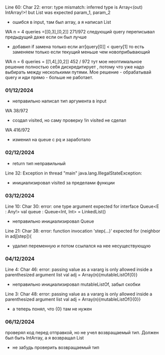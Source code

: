 Line 60: Char 22: error: type mismatch: inferred type is Array<(out) IntArray!>! but List<IntArray> was expected
param_1, param_2
- ошибся в input, там был array, а я написал List<IntArray>

WA n = 4  queries =[[0,3],[0,2]] 271/972
следующий query переписывал предыдущий даже если он был 
лучше
- добавил if замена только если arr[query[0]] < query[1]
то есть заменяем только если текущий меньше чем 
новоприбывающий

WA n = 6 queries = [[1,4],[0,2]] 452 / 972
тут мое неоптимальное решение полностью себя дискредитирует
, потому что уже надо выбирать между несколькими
путями. Мое решение - обрабатывай query и иди прямо - больше не работает.

### 01/12/2024
- неправильно написал тип аргумента в input

WA 38/972
- создал visited, но саму проверку !in visited не сделал

WA 416/972
- изменил на queue c pq и заработало

### 02/12/2024
- return тип неправильный

Line 32: Exception in thread "main" java.lang.IllegalStateException:
- инициализировал visited за пределами функции

### 03/12/2024
Line 10: Char 30: error: one type argument expected for interface Queue<E : Any!>
val queue : Queue<Int, Int> = LinkedList()
- неправильно инициализировал Queue

Line 21: Char 38: error: function invocation 'step(...)' expected
for (neighbor in adj[step]){
- удалил переменную и потом ссылался на нее несуществующую

### 04/12/2024
Line 4: Char 46: error: passing value as a vararg is only allowed inside a parenthesized argument list
val adj = Array(n){mutableListOf<Int>{0}} 
- неправильно инициализировал mutableListOf, забыл скобки

Line 3: Char 48: error: passing value as a vararg is only allowed inside a parenthesized argument list
val adj = Array(n){mutableListOf<Int>(){0}}
- а теперь понял, что {0} там не нужен

### 06/12/2024
проверял код перед отправкой, но не учел возвращаемый тип. Должен был быть IntArray, а я возвращал List<Int>
- не забудь проверить возвращаемый тип